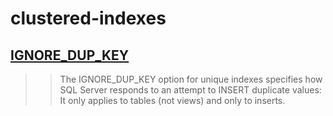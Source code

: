 # clustered-indexes
## [IGNORE_DUP_KEY](https://sqlperformance.com/2019/04/sql-performance/ignore_dup_key-slower-clustered-indexes)
>> The IGNORE_DUP_KEY option for unique indexes specifies how SQL Server responds to an attempt to INSERT duplicate values: It only applies to tables (not views) and only to inserts. 


